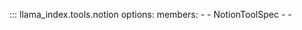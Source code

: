 ::: llama_index.tools.notion
    options:
      members:
        -
        - NotionToolSpec
        -
        -
